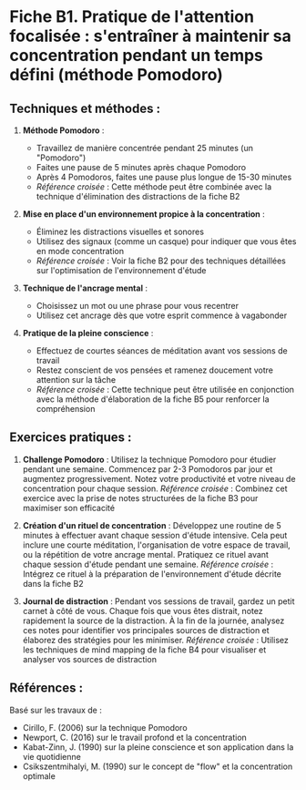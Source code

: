 # Fiche B1. Pratique de l'attention focalisée : s'entraîner à maintenir sa concentration pendant un temps défini (méthode Pomodoro)

## Techniques et méthodes :

1. **Méthode Pomodoro** :
   - Travaillez de manière concentrée pendant 25 minutes (un "Pomodoro")
   - Faites une pause de 5 minutes après chaque Pomodoro
   - Après 4 Pomodoros, faites une pause plus longue de 15-30 minutes
   - *Référence croisée* : Cette méthode peut être combinée avec la technique d'élimination des distractions de la fiche B2

2. **Mise en place d'un environnement propice à la concentration** :
   - Éliminez les distractions visuelles et sonores
   - Utilisez des signaux (comme un casque) pour indiquer que vous êtes en mode concentration
   - *Référence croisée* : Voir la fiche B2 pour des techniques détaillées sur l'optimisation de l'environnement d'étude

3. **Technique de l'ancrage mental** :
   - Choisissez un mot ou une phrase pour vous recentrer
   - Utilisez cet ancrage dès que votre esprit commence à vagabonder

4. **Pratique de la pleine conscience** :
   - Effectuez de courtes séances de méditation avant vos sessions de travail
   - Restez conscient de vos pensées et ramenez doucement votre attention sur la tâche
   - *Référence croisée* : Cette technique peut être utilisée en conjonction avec la méthode d'élaboration de la fiche B5 pour renforcer la compréhension

## Exercices pratiques :

1. **Challenge Pomodoro** :
   Utilisez la technique Pomodoro pour étudier pendant une semaine. Commencez par 2-3 Pomodoros par jour et augmentez progressivement. Notez votre productivité et votre niveau de concentration pour chaque session.
   *Référence croisée* : Combinez cet exercice avec la prise de notes structurées de la fiche B3 pour maximiser son efficacité

2. **Création d'un rituel de concentration** :
   Développez une routine de 5 minutes à effectuer avant chaque session d'étude intensive. Cela peut inclure une courte méditation, l'organisation de votre espace de travail, ou la répétition de votre ancrage mental. Pratiquez ce rituel avant chaque session d'étude pendant une semaine.
   *Référence croisée* : Intégrez ce rituel à la préparation de l'environnement d'étude décrite dans la fiche B2

3. **Journal de distraction** :
   Pendant vos sessions de travail, gardez un petit carnet à côté de vous. Chaque fois que vous êtes distrait, notez rapidement la source de la distraction. À la fin de la journée, analysez ces notes pour identifier vos principales sources de distraction et élaborez des stratégies pour les minimiser.
   *Référence croisée* : Utilisez les techniques de mind mapping de la fiche B4 pour visualiser et analyser vos sources de distraction

## Références :

Basé sur les travaux de :
- Cirillo, F. (2006) sur la technique Pomodoro
- Newport, C. (2016) sur le travail profond et la concentration
- Kabat-Zinn, J. (1990) sur la pleine conscience et son application dans la vie quotidienne
- Csikszentmihalyi, M. (1990) sur le concept de "flow" et la concentration optimale
